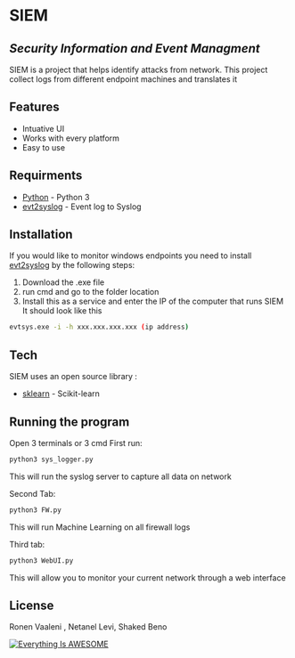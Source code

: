 # SIEM
## _Security Information and Event Managment_


SIEM is a project that helps identify attacks from network.
This project collect logs from different endpoint machines and translates it 


## Features

- Intuative UI
- Works with every platform
- Easy to use


## Requirments
- [Python] - Python 3
- [evt2syslog] - Event log to Syslog

## Installation
If you would like to monitor windows endpoints you need to install [evt2syslog] by the following steps:
1. Download the .exe file
2. run cmd and go to the folder location
3. Install this as a service and enter the IP of the computer that runs SIEM
It should look like this
```sh
evtsys.exe -i -h xxx.xxx.xxx.xxx (ip address)
```


## Tech

SIEM uses an open source library :
- [sklearn] - Scikit-learn


## Running the program

Open 3 terminals or 3 cmd 
First run:

```sh
python3 sys_logger.py
```
This will run the syslog server to capture all data on network

Second Tab:

```sh
python3 FW.py
```
This will run Machine Learning on all firewall logs

Third tab:

```sh
python3 WebUI.py
```
This will allow you to monitor your current network through a web interface 

## License
Ronen Vaaleni , Netanel Levi, Shaked Beno

   [Python]: <https://www.python.org/>
   [sklearn]:<https://scikit-learn.org/stable/>
   [evt2syslog]:<https://code.google.com/archive/p/eventlog-to-syslog/downloads>

[![Everything Is AWESOME](https://img.youtube.com/vi/9n7qYOWtrFs/0.jpg)](https://www.youtube.com/watch?v=9n7qYOWtrFs "Everything Is AWESOME")
